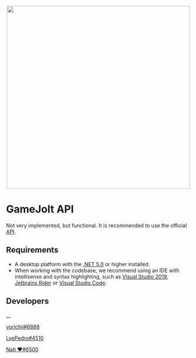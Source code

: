 
<p align="center">
  <img width="500px" src="https://res-4.cloudinary.com/crunchbase-production/image/upload/c_lpad,f_auto,q_auto:eco/hqd1jcjkaageku8yp5dz">
</p>

# GameJolt API
Not very implemented, but functional. It is recommended to use the official [API](https://gamejolt.com/game-api/doc).

## Requirements

- A desktop platform with the [.NET 5.0](https://dotnet.microsoft.com/) or higher installed.
- When working with the codebase, we recommend using an IDE with intellisense and syntax highlighting, such as [Visual Studio 2019](https://visualstudio.microsoft.com/pt-br/), [Jetbrains Rider](https://www.jetbrains.com/clion/) or [Visual Studio Code](https://code.visualstudio.com/).

## Developers
__

[yorichii#6888](https://github.com/yorichii)

[LyePedro#4510](https://github.com/LyeZinho)

[Nati ❤#6500](https://github.com/MMDDKK6500)
